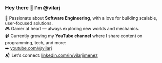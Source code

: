 ### Hey there 👋 I'm @vilarj
🎯 Passionate about **Software Engineering**, with a love for building scalable, user-focused solutions.  
🎮 Gamer at heart — always exploring new worlds and mechanics.  
📹 Currently growing my **YouTube channel** where I share content on programming, tech, and more:  
➡️ [youtube.com/@vilarj](https://www.youtube.com/@vilarj)  
📬 Let's connect: [linkedin.com/in/vilarjimenez](https://www.linkedin.com/in/vilarjimenez/)

<!---
vilarj/vilarj is a ✨ special ✨ repository because its `README.md` (this file) appears on your GitHub profile.
You can click the Preview link to take a look at your changes.
--->
